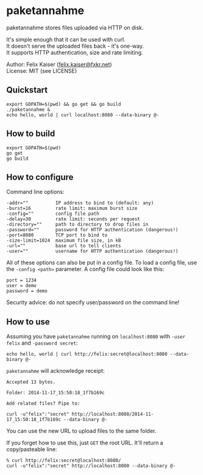 # paketannahme

paketannahme stores files uploaded via HTTP on disk.

It's simple enough that it can be used with curl.</br>
It doesn't serve the uploaded files back - it's one-way.</br>
It supports HTTP authentication, size and rate limiting.</br>

Author: Felix Kaiser (felix.kaiser@fxkr.net)</br>
License: MIT (see LICENSE)


## Quickstart

    export GOPATH=$(pwd) && go get && go build
    ./paketannahme &
    echo hello, world | curl localhost:8080 --data-binary @-


## How to build

    export GOPATH=$(pwd)
    go get
    go build


## How to configure

Command line options:

    -addr=""          IP address to bind to (default: any)
    -burst=16         rate limit: maximum burst size
    -config=""        config file path
    -delay=30         rate limit: seconds per request
    -directory=""     path to directory to drop files in
    -password=""      password for HTTP authentication (dangerous!)
    -port=8080        TCP port to bind to
    -size-limit=1024  maximum file size, in kB
    -url=""           base url to tell clients
    -user=""          username for HTTP authentication (dangerous!)

All of these options can also be put in a config file.
To load a config file, use the `-config <path>` parameter.
A config file could look like this:

    port = 1234
    user = demo
    password = demo

Security advice: do not specify user/password on the command line!


## How to use

Assuming you have `paketannahme` running on `localhost:8080` with `-user felix` and `-password secret`:

    echo hello, world | curl http://felix:secret@localhost:8080 --data-binary @-

`paketannahme` will acknowledge receipt:

    Accepted 13 bytes.

    Folder: 2014-11-17_15:50:18_1f7b169c

    Add related files? Pipe to:

    curl -u"felix":"secret" http://localhost:8080/2014-11-17_15:50:18_1f7b169c --data-binary @-

You can use the new URL to upload files to the same folder.

If you forget how to use this, just `GET` the root URL. It'll return a copy/pasteable line:

    % curl http://felix:secret@localhost:8080/
    curl -u"felix":"secret" http://localhost:8080 --data-binary @-
